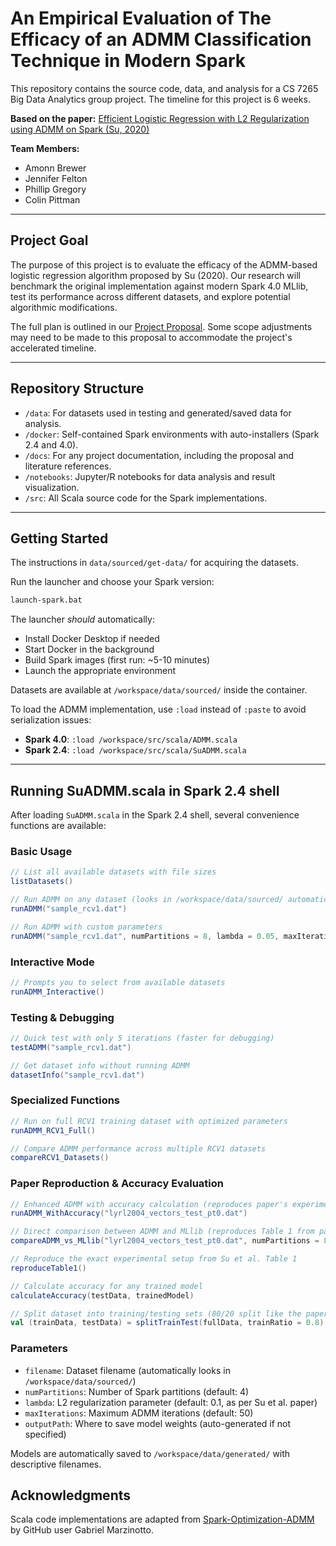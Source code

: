 # An Empirical Evaluation of The Efficacy of an ADMM Classification Technique in Modern Spark

This repository contains the source code, data, and analysis for a CS 7265 Big Data Analytics group project. The timeline for this project is 6 weeks. 

**Based on the paper:** [Efficient Logistic Regression with L2 Regularization using ADMM on Spark (Su, 2020)](https://dl.acm.org/doi/10.1145/3409073.3409077)

**Team Members:**

* Amonn Brewer
* Jennifer Felton
* Phillip Gregory
* Colin Pittman

---

## Project Goal

The purpose of this project is to evaluate the efficacy of the ADMM-based logistic regression algorithm proposed by Su (2020). Our research will benchmark the original implementation against modern Spark 4.0 MLlib, test its performance across different datasets, and explore potential algorithmic modifications.

The full plan is outlined in our [Project Proposal](/docs/project-proposal.pdf). Some scope adjustments may need to be made to this proposal to accommodate the project's accelerated timeline.

---

## Repository Structure

- `/data`: For datasets used in testing and generated/saved data for analysis.
- `/docker`: Self-contained Spark environments with auto-installers (Spark 2.4 and 4.0).
- `/docs`: For any project documentation, including the proposal and literature references.
- `/notebooks`: Jupyter/R notebooks for data analysis and result visualization.
- `/src`: All Scala source code for the Spark implementations.

---

## Getting Started

  The instructions in `data/sourced/get-data/` for acquiring the datasets.

  Run the launcher and choose your Spark version:

```bash
launch-spark.bat
```

  The launcher *should* automatically:

- Install Docker Desktop if needed
- Start Docker in the background  
- Build Spark images (first run: ~5-10 minutes)
- Launch the appropriate environment

Datasets are available at `/workspace/data/sourced/` inside the container.

To load the ADMM implementation, use `:load` instead of `:paste` to avoid serialization issues:

- **Spark 4.0**: `:load /workspace/src/scala/ADMM.scala`
- **Spark 2.4**: `:load /workspace/src/scala/SuADMM.scala`

---

## Running SuADMM.scala in Spark 2.4 shell

After loading `SuADMM.scala` in the Spark 2.4 shell, several convenience functions are available:

### Basic Usage

```scala
// List all available datasets with file sizes
listDatasets()

// Run ADMM on any dataset (looks in /workspace/data/sourced/ automatically)
runADMM("sample_rcv1.dat")

// Run ADMM with custom parameters  
runADMM("sample_rcv1.dat", numPartitions = 8, lambda = 0.05, maxIterations = 100)
```

### Interactive Mode

```scala
// Prompts you to select from available datasets
runADMM_Interactive()
```

### Testing & Debugging

```scala
// Quick test with only 5 iterations (faster for debugging)
testADMM("sample_rcv1.dat")

// Get dataset info without running ADMM
datasetInfo("sample_rcv1.dat")
```

### Specialized Functions

```scala
// Run on full RCV1 training dataset with optimized parameters
runADMM_RCV1_Full()

// Compare ADMM performance across multiple RCV1 datasets
compareRCV1_Datasets()
```

### Paper Reproduction & Accuracy Evaluation

```scala
// Enhanced ADMM with accuracy calculation (reproduces paper's experimental setup)
runADMM_WithAccuracy("lyrl2004_vectors_test_pt0.dat")

// Direct comparison between ADMM and MLlib (reproduces Table 1 from paper)
compareADMM_vs_MLlib("lyrl2004_vectors_test_pt0.dat", numPartitions = 8)

// Reproduce the exact experimental setup from Su et al. Table 1
reproduceTable1()

// Calculate accuracy for any trained model
calculateAccuracy(testData, trainedModel)

// Split dataset into training/testing sets (80/20 split like the paper)
val (trainData, testData) = splitTrainTest(fullData, trainRatio = 0.8)
```


### Parameters

- `filename`: Dataset filename (automatically looks in `/workspace/data/sourced/`)
- `numPartitions`: Number of Spark partitions (default: 4)
- `lambda`: L2 regularization parameter (default: 0.1, as per Su et al. paper)
- `maxIterations`: Maximum ADMM iterations (default: 50)
- `outputPath`: Where to save model weights (auto-generated if not specified)

Models are automatically saved to `/workspace/data/generated/` with descriptive filenames.


## Acknowledgments

Scala code implementations are adapted from [Spark-Optimization-ADMM](https://github.com/GMarzinotto/Spark-Optimization-ADMM) by GitHub user Gabriel Marzinotto.
